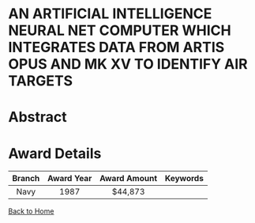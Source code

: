 
AN ARTIFICIAL INTELLIGENCE NEURAL NET COMPUTER WHICH INTEGRATES DATA FROM ARTIS OPUS AND MK XV TO IDENTIFY AIR TARGETS
======================================================================================================================

# Abstract


  

# Award Details

|Branch|Award Year|Award Amount|Keywords|
| :---: | :---: | :---: | :---: |
|Navy|1987|$44,873||
  
  


[Back to Home](https://github.com/chrischow/dod_sbir_awards#893)
